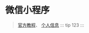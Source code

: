 # 微信小程序
> [官方教程](https://developers.weixin.qq.com/miniprogram/dev/framework/quickstart/)、
> [个人信息](https://mp.weixin.qq.com/)
::: tip
123
:::